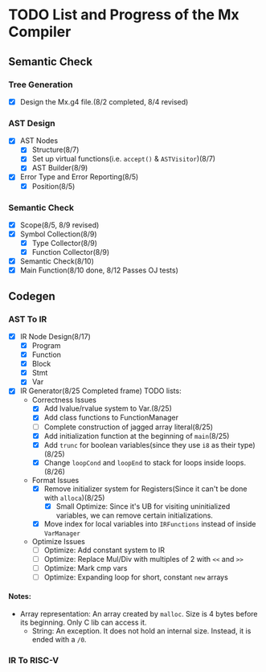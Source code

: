 # TODO List and Progress of the Mx Compiler
## Semantic Check
### Tree Generation
- [x] Design the Mx.g4 file.(8/2 completed, 8/4 revised)
### AST Design
- [x] AST Nodes
    - [x] Structure(8/7)
    - [x] Set up virtual functions(i.e. `accept()` & `ASTVisitor`)(8/7)
    - [x] AST Builder(8/9)
- [x] Error Type and Error Reporting(8/5)
  - [x] Position(8/5)
### Semantic Check
- [x] Scope(8/5, 8/9 revised)
- [x] Symbol Collection(8/9)
  - [x] Type Collector(8/9)
  - [x] Function Collector(8/9)
- [x] Semantic Check(8/10)
- [x] Main Function(8/10 done, 8/12 Passes OJ tests)

## Codegen
### AST To IR
- [x] IR Node Design(8/17)
  - [x] Program
  - [x] Function
  - [x] Block
  - [x] Stmt
  - [x] Var
- [x] IR Generator(8/25 Completed frame)
TODO lists:
  - Correctness Issues
    - [x] Add lvalue/rvalue system to Var.(8/25)
    - [x] Add class functions to FunctionManager
    - [ ] Complete construction of jagged array literal(8/25)
    - [x] Add initialization function at the beginning of `main`(8/25)
    - [x] Add `trunc` for boolean variables(since they use `i8` as their type)(8/25)
    - [x] Change `loopCond` and `loopEnd` to stack for loops inside loops.(8/26)
  - Format Issues
    - [x] Remove initializer system for Registers(Since it can't be done with `alloca`)(8/25)
      - [x] Small Optimize: Since it's UB for visiting uninitialized variables, we can remove certain initializations.
    - [x] Move index for local variables into `IRFunctions` instead of inside `VarManager`
  - Optimize Issues
    - [ ] Optimize: Add constant system to IR
    - [ ] Optimize: Replace Mul/Div with multiples of 2 with `<<` and `>>`
    - [ ] Optimize: Mark cmp vars 
    - [ ] Optimize: Expanding loop for short, constant `new` arrays

#### Notes:
- Array representation: An array created by `malloc`. Size is 4 bytes before its beginning. Only C lib can access it.
  - String: An exception. It does not hold an internal size. Instead, it is ended with a `/0`.

### IR To RISC-V